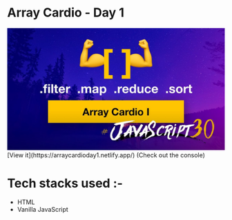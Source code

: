 # Array Cardio - Day 1
<img src="https://raw.githubusercontent.com/Sapna2001/JavaSript30/master/Array%20Cardio%20-%20Day%201/img.jpg">
[View it](https://arraycardioday1.netlify.app/) (Check out the console)

# Tech stacks used :-
- HTML
- Vanilla JavaScript
